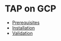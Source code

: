 # TAP on GCP

- [Prerequisites](./prereqs.md)
- [Installation](./install.md)
- [Validation](./validate.md)
